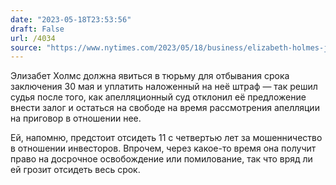 ```yaml
---
date: "2023-05-18T23:53:56"
draft: False
url: /4034
source: "https://www.nytimes.com/2023/05/18/business/elizabeth-holmes-jail-restitution.html"
---
```


Элизабет Холмс должна явиться в тюрьму для отбывания срока заключения 30 мая и уплатить наложенный на неё штраф — так решил судья после того, как апелляционный суд отклонил её предложение внести залог и остаться на свободе на время рассмотрения апелляции на приговор в отношении нее. 

Ей, напомню, предстоит отсидеть 11 с четвертью лет за мошенничество в отношении инвесторов. Впрочем, через какое-то время она получит право на досрочное освобождение или помилование, так что вряд ли ей грозит отсидеть весь срок.

